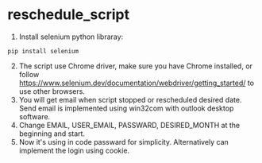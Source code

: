 # reschedule_script

1. Install selenium python libraray:
```
pip install selenium
```
2. The script use Chrome driver, make sure you have Chrome installed, or follow https://www.selenium.dev/documentation/webdriver/getting_started/ to use other browsers.
3. You will get email when script stopped or rescheduled desired date. Send email is implemented using win32com with outlook desktop software.
4. Change EMAIL, USER_EMAIL, PASSWARD, DESIRED_MONTH at the beginning and start.
5. Now it's using in code passward for simplicity. Alternatively can implement the login using cookie.

